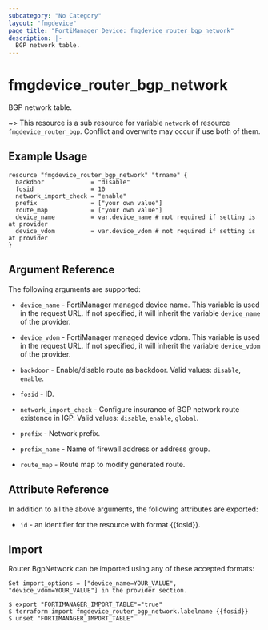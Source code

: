 ```yaml
---
subcategory: "No Category"
layout: "fmgdevice"
page_title: "FortiManager Device: fmgdevice_router_bgp_network"
description: |-
  BGP network table.
---
```


# fmgdevice_router_bgp_network
BGP network table.

~> This resource is a sub resource for variable `network` of resource `fmgdevice_router_bgp`. Conflict and overwrite may occur if use both of them.



## Example Usage

```hcl
resource "fmgdevice_router_bgp_network" "trname" {
  backdoor             = "disable"
  fosid                = 10
  network_import_check = "enable"
  prefix               = ["your own value"]
  route_map            = ["your own value"]
  device_name          = var.device_name # not required if setting is at provider
  device_vdom          = var.device_vdom # not required if setting is at provider
}
```

## Argument Reference


The following arguments are supported:

* `device_name` - FortiManager managed device name. This variable is used in the request URL. If not specified, it will inherit the variable `device_name` of the provider.
* `device_vdom` - FortiManager managed device vdom. This variable is used in the request URL. If not specified, it will inherit the variable `device_vdom` of the provider.

* `backdoor` - Enable/disable route as backdoor. Valid values: `disable`, `enable`.

* `fosid` - ID.
* `network_import_check` - Configure insurance of BGP network route existence in IGP. Valid values: `disable`, `enable`, `global`.

* `prefix` - Network prefix.
* `prefix_name` - Name of firewall address or address group.
* `route_map` - Route map to modify generated route.


## Attribute Reference

In addition to all the above arguments, the following attributes are exported:
* `id` - an identifier for the resource with format {{fosid}}.

## Import

Router BgpNetwork can be imported using any of these accepted formats:
```
Set import_options = ["device_name=YOUR_VALUE", "device_vdom=YOUR_VALUE"] in the provider section.

$ export "FORTIMANAGER_IMPORT_TABLE"="true"
$ terraform import fmgdevice_router_bgp_network.labelname {{fosid}}
$ unset "FORTIMANAGER_IMPORT_TABLE"
```

